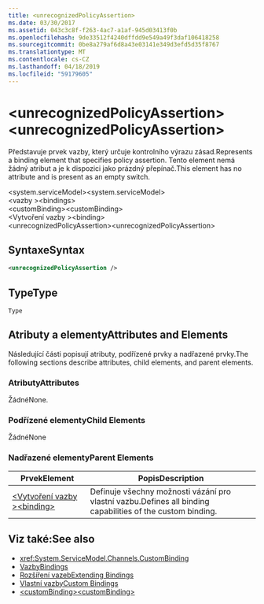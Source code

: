 ```yaml
---
title: <unrecognizedPolicyAssertion>
ms.date: 03/30/2017
ms.assetid: 043c3c8f-f263-4ac7-a1af-945d03413f0b
ms.openlocfilehash: 9de33512f4240dffdd9e549a49f3daf106418258
ms.sourcegitcommit: 0be8a279af6d8a43e03141e349d3efd5d35f8767
ms.translationtype: MT
ms.contentlocale: cs-CZ
ms.lasthandoff: 04/18/2019
ms.locfileid: "59179605"
---
```

# <a name="unrecognizedpolicyassertion"></a><span data-ttu-id="a00c2-101">\<unrecognizedPolicyAssertion></span><span class="sxs-lookup"><span data-stu-id="a00c2-101">\<unrecognizedPolicyAssertion></span></span>
<span data-ttu-id="a00c2-102">Představuje prvek vazby, který určuje kontrolního výrazu zásad.</span><span class="sxs-lookup"><span data-stu-id="a00c2-102">Represents a binding element that specifies policy assertion.</span></span> <span data-ttu-id="a00c2-103">Tento element nemá žádný atribut a je k dispozici jako prázdný přepínač.</span><span class="sxs-lookup"><span data-stu-id="a00c2-103">This element has no attribute and is present as an empty switch.</span></span>  
  
 <span data-ttu-id="a00c2-104">\<system.serviceModel></span><span class="sxs-lookup"><span data-stu-id="a00c2-104">\<system.serviceModel></span></span>  
<span data-ttu-id="a00c2-105">\<vazby ></span><span class="sxs-lookup"><span data-stu-id="a00c2-105">\<bindings></span></span>  
<span data-ttu-id="a00c2-106">\<customBinding></span><span class="sxs-lookup"><span data-stu-id="a00c2-106">\<customBinding></span></span>  
<span data-ttu-id="a00c2-107">\<Vytvoření vazby ></span><span class="sxs-lookup"><span data-stu-id="a00c2-107">\<binding></span></span>  
<span data-ttu-id="a00c2-108">\<unrecognizedPolicyAssertion></span><span class="sxs-lookup"><span data-stu-id="a00c2-108">\<unrecognizedPolicyAssertion></span></span>  
  
## <a name="syntax"></a><span data-ttu-id="a00c2-109">Syntaxe</span><span class="sxs-lookup"><span data-stu-id="a00c2-109">Syntax</span></span>  
  
```xml  
<unrecognizedPolicyAssertion />
```  
  
## <a name="type"></a><span data-ttu-id="a00c2-110">Type</span><span class="sxs-lookup"><span data-stu-id="a00c2-110">Type</span></span>  
 `Type`  
  
## <a name="attributes-and-elements"></a><span data-ttu-id="a00c2-111">Atributy a elementy</span><span class="sxs-lookup"><span data-stu-id="a00c2-111">Attributes and Elements</span></span>  
 <span data-ttu-id="a00c2-112">Následující části popisují atributy, podřízené prvky a nadřazené prvky.</span><span class="sxs-lookup"><span data-stu-id="a00c2-112">The following sections describe attributes, child elements, and parent elements.</span></span>  
  
### <a name="attributes"></a><span data-ttu-id="a00c2-113">Atributy</span><span class="sxs-lookup"><span data-stu-id="a00c2-113">Attributes</span></span>  
 <span data-ttu-id="a00c2-114">Žádné</span><span class="sxs-lookup"><span data-stu-id="a00c2-114">None.</span></span>  
  
### <a name="child-elements"></a><span data-ttu-id="a00c2-115">Podřízené elementy</span><span class="sxs-lookup"><span data-stu-id="a00c2-115">Child Elements</span></span>  
 <span data-ttu-id="a00c2-116">Žádné</span><span class="sxs-lookup"><span data-stu-id="a00c2-116">None</span></span>  
  
### <a name="parent-elements"></a><span data-ttu-id="a00c2-117">Nadřazené elementy</span><span class="sxs-lookup"><span data-stu-id="a00c2-117">Parent Elements</span></span>  
  
|<span data-ttu-id="a00c2-118">Prvek</span><span class="sxs-lookup"><span data-stu-id="a00c2-118">Element</span></span>|<span data-ttu-id="a00c2-119">Popis</span><span class="sxs-lookup"><span data-stu-id="a00c2-119">Description</span></span>|  
|-------------|-----------------|  
|[<span data-ttu-id="a00c2-120">\<Vytvoření vazby ></span><span class="sxs-lookup"><span data-stu-id="a00c2-120">\<binding></span></span>](../../../../../docs/framework/misc/binding.md)|<span data-ttu-id="a00c2-121">Definuje všechny možnosti vázání pro vlastní vazbu.</span><span class="sxs-lookup"><span data-stu-id="a00c2-121">Defines all binding capabilities of the custom binding.</span></span>|  
  
## <a name="see-also"></a><span data-ttu-id="a00c2-122">Viz také:</span><span class="sxs-lookup"><span data-stu-id="a00c2-122">See also</span></span>

- <xref:System.ServiceModel.Channels.CustomBinding>
- [<span data-ttu-id="a00c2-123">Vazby</span><span class="sxs-lookup"><span data-stu-id="a00c2-123">Bindings</span></span>](../../../../../docs/framework/wcf/bindings.md)
- [<span data-ttu-id="a00c2-124">Rozšíření vazeb</span><span class="sxs-lookup"><span data-stu-id="a00c2-124">Extending Bindings</span></span>](../../../../../docs/framework/wcf/extending/extending-bindings.md)
- [<span data-ttu-id="a00c2-125">Vlastní vazby</span><span class="sxs-lookup"><span data-stu-id="a00c2-125">Custom Bindings</span></span>](../../../../../docs/framework/wcf/extending/custom-bindings.md)
- [<span data-ttu-id="a00c2-126">\<customBinding></span><span class="sxs-lookup"><span data-stu-id="a00c2-126">\<customBinding></span></span>](../../../../../docs/framework/configure-apps/file-schema/wcf/custombinding.md)
